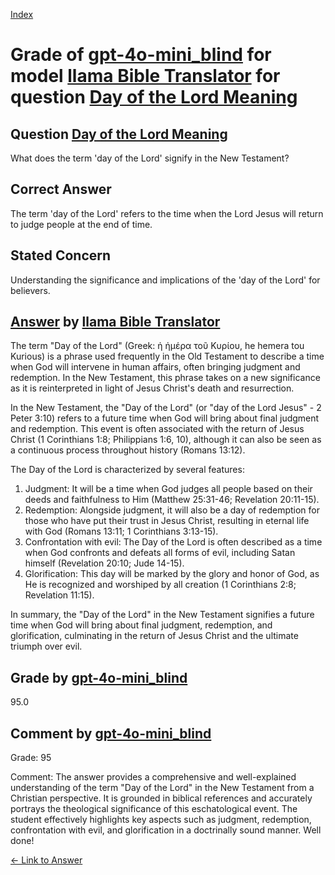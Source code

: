 
[Index](../../../../index.md)
# Grade of [gpt-4o-mini_blind](../../../grading_models/gpt-4o-mini_blind.md) for model [llama Bible Translator](../../../answering_models/llama_Bible_Translator.md) for question [Day of the Lord Meaning](../../../questions/Day_of_the_Lord_Meaning.md)

## Question [Day of the Lord Meaning](../../../questions/Day_of_the_Lord_Meaning.md)
What does the term 'day of the Lord' signify in the New Testament?

## Correct Answer
The term 'day of the Lord' refers to the time when the Lord Jesus will return to judge people at the end of time.

## Stated Concern
Understanding the significance and implications of the 'day of the Lord' for believers.

## [Answer](../Day_of_the_Lord_Meaning.md) by [llama Bible Translator](../../../answering_models/llama_Bible_Translator.md)
The term "Day of the Lord" (Greek: ἡ ἡμέρα τοῦ Κυρίου, he hemera tou Kurious) is a phrase used frequently in the Old Testament to describe a time when God will intervene in human affairs, often bringing judgment and redemption. In the New Testament, this phrase takes on a new significance as it is reinterpreted in light of Jesus Christ's death and resurrection.

In the New Testament, the "Day of the Lord" (or "day of the Lord Jesus" - 2 Peter 3:10) refers to a future time when God will bring about final judgment and redemption. This event is often associated with the return of Jesus Christ (1 Corinthians 1:8; Philippians 1:6, 10), although it can also be seen as a continuous process throughout history (Romans 13:12).

The Day of the Lord is characterized by several features:

1. Judgment: It will be a time when God judges all people based on their deeds and faithfulness to Him (Matthew 25:31-46; Revelation 20:11-15).
2. Redemption: Alongside judgment, it will also be a day of redemption for those who have put their trust in Jesus Christ, resulting in eternal life with God (Romans 13:11; 1 Corinthians 3:13-15).
3. Confrontation with evil: The Day of the Lord is often described as a time when God confronts and defeats all forms of evil, including Satan himself (Revelation 20:10; Jude 14-15).
4. Glorification: This day will be marked by the glory and honor of God, as He is recognized and worshiped by all creation (1 Corinthians 2:8; Revelation 11:15).

In summary, the "Day of the Lord" in the New Testament signifies a future time when God will bring about final judgment, redemption, and glorification, culminating in the return of Jesus Christ and the ultimate triumph over evil.

## Grade by [gpt-4o-mini_blind](../../../grading_models/gpt-4o-mini_blind.md)
95.0

## Comment by [gpt-4o-mini_blind](../../../grading_models/gpt-4o-mini_blind.md)
Grade: 95

Comment: The answer provides a comprehensive and well-explained understanding of the term "Day of the Lord" in the New Testament from a Christian perspective. It is grounded in biblical references and accurately portrays the theological significance of this eschatological event. The student effectively highlights key aspects such as judgment, redemption, confrontation with evil, and glorification in a doctrinally sound manner. Well done!

[&lt;- Link to Answer](../Day_of_the_Lord_Meaning.md)

